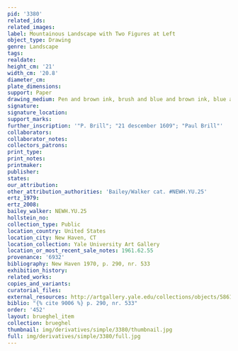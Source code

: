 ```yaml
---
pid: '3380'
related_ids: 
related_images: 
label: Mountainous Landscape with Two Figures at Left
object_type: Drawing
genre: Landscape
tags: 
realdate: 
height_cm: '21'
width_cm: '20.8'
diameter_cm: 
plate_dimensions: 
support: Paper
drawing_medium: Pen and brown ink, brush and blue and brown ink, blue and brown wash
signature: 
signature_location: 
support_marks: 
further_inscription: '"P. Brill"; "21 descember 1609"; "Paul Brill"'
collaborators: 
collaborator_notes: 
collectors_patrons: 
print_type: 
print_notes: 
printmaker: 
publisher: 
states: 
our_attribution: 
other_attribution_authorities: 'Bailey/Walker cat. #NEWH.YU.25'
ertz_1979: 
ertz_2008: 
bailey_walker: NEWH.YU.25
hollstein_no: 
collection_type: Public
location_country: United States
location_city: New Haven, CT
location_collection: Yale University Art Gallery
location_or_most_recent_sale_notes: 1961.62.55
provenance: '6932'
bibliography: New Haven 1970, p. 290, nr. 533
exhibition_history: 
related_works: 
copies_and_variants: 
curatorial_files: 
external_resources: http://artgallery.yale.edu/collections/objects/58613
biblio: "{% cite 9006 %} p. 290, nr. 533"
order: '452'
layout: brueghel_item
collection: brueghel
thumbnail: img/derivatives/simple/3380/thumbnail.jpg
full: img/derivatives/simple/3380/full.jpg
---
```

